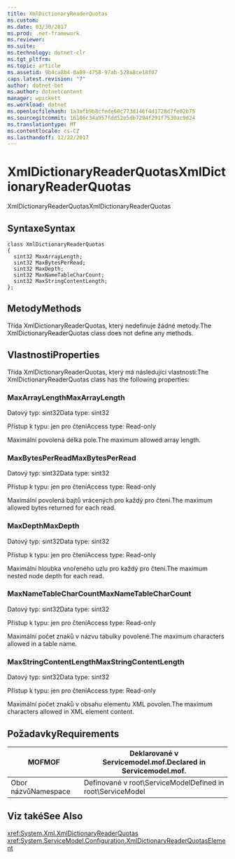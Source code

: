 ```yaml
---
title: XmlDictionaryReaderQuotas
ms.custom: 
ms.date: 03/30/2017
ms.prod: .net-framework
ms.reviewer: 
ms.suite: 
ms.technology: dotnet-clr
ms.tgt_pltfrm: 
ms.topic: article
ms.assetid: 9b4ca8b4-0a89-4758-97ab-528a8ce18f07
caps.latest.revision: "7"
author: dotnet-bot
ms.author: dotnetcontent
manager: wpickett
ms.workload: dotnet
ms.openlocfilehash: 1a3afb9b8cfede60c773d146f4d1728d7fe02b75
ms.sourcegitcommit: 16186c34a957fdd52e5db7294f291f7530ac9d24
ms.translationtype: MT
ms.contentlocale: cs-CZ
ms.lasthandoff: 12/22/2017
---
```

# <a name="xmldictionaryreaderquotas"></a><span data-ttu-id="f5821-102">XmlDictionaryReaderQuotas</span><span class="sxs-lookup"><span data-stu-id="f5821-102">XmlDictionaryReaderQuotas</span></span>
<span data-ttu-id="f5821-103">XmlDictionaryReaderQuotas</span><span class="sxs-lookup"><span data-stu-id="f5821-103">XmlDictionaryReaderQuotas</span></span>  
  
## <a name="syntax"></a><span data-ttu-id="f5821-104">Syntaxe</span><span class="sxs-lookup"><span data-stu-id="f5821-104">Syntax</span></span>  
  
```  
class XmlDictionaryReaderQuotas  
{  
  sint32 MaxArrayLength;  
  sint32 MaxBytesPerRead;  
  sint32 MaxDepth;  
  sint32 MaxNameTableCharCount;  
  sint32 MaxStringContentLength;  
};  
```  
  
## <a name="methods"></a><span data-ttu-id="f5821-105">Metody</span><span class="sxs-lookup"><span data-stu-id="f5821-105">Methods</span></span>  
 <span data-ttu-id="f5821-106">Třída XmlDictionaryReaderQuotas, který nedefinuje žádné metody.</span><span class="sxs-lookup"><span data-stu-id="f5821-106">The XmlDictionaryReaderQuotas class does not define any methods.</span></span>  
  
## <a name="properties"></a><span data-ttu-id="f5821-107">Vlastnosti</span><span class="sxs-lookup"><span data-stu-id="f5821-107">Properties</span></span>  
 <span data-ttu-id="f5821-108">Třída XmlDictionaryReaderQuotas, který má následující vlastnosti:</span><span class="sxs-lookup"><span data-stu-id="f5821-108">The XmlDictionaryReaderQuotas class has the following properties:</span></span>  
  
### <a name="maxarraylength"></a><span data-ttu-id="f5821-109">MaxArrayLength</span><span class="sxs-lookup"><span data-stu-id="f5821-109">MaxArrayLength</span></span>  
 <span data-ttu-id="f5821-110">Datový typ: sint32</span><span class="sxs-lookup"><span data-stu-id="f5821-110">Data type: sint32</span></span>  
  
 <span data-ttu-id="f5821-111">Přístup k typu: jen pro čtení</span><span class="sxs-lookup"><span data-stu-id="f5821-111">Access type: Read-only</span></span>  
  
 <span data-ttu-id="f5821-112">Maximální povolená délka pole.</span><span class="sxs-lookup"><span data-stu-id="f5821-112">The maximum allowed array length.</span></span>  
  
### <a name="maxbytesperread"></a><span data-ttu-id="f5821-113">MaxBytesPerRead</span><span class="sxs-lookup"><span data-stu-id="f5821-113">MaxBytesPerRead</span></span>  
 <span data-ttu-id="f5821-114">Datový typ: sint32</span><span class="sxs-lookup"><span data-stu-id="f5821-114">Data type: sint32</span></span>  
  
 <span data-ttu-id="f5821-115">Přístup k typu: jen pro čtení</span><span class="sxs-lookup"><span data-stu-id="f5821-115">Access type: Read-only</span></span>  
  
 <span data-ttu-id="f5821-116">Maximální povolená bajtů vrácených pro každý pro čtení.</span><span class="sxs-lookup"><span data-stu-id="f5821-116">The maximum allowed bytes returned for each read.</span></span>  
  
### <a name="maxdepth"></a><span data-ttu-id="f5821-117">MaxDepth</span><span class="sxs-lookup"><span data-stu-id="f5821-117">MaxDepth</span></span>  
 <span data-ttu-id="f5821-118">Datový typ: sint32</span><span class="sxs-lookup"><span data-stu-id="f5821-118">Data type: sint32</span></span>  
  
 <span data-ttu-id="f5821-119">Přístup k typu: jen pro čtení</span><span class="sxs-lookup"><span data-stu-id="f5821-119">Access type: Read-only</span></span>  
  
 <span data-ttu-id="f5821-120">Maximální hloubka vnořeného uzlu pro každý pro čtení.</span><span class="sxs-lookup"><span data-stu-id="f5821-120">The maximum nested node depth for each read.</span></span>  
  
### <a name="maxnametablecharcount"></a><span data-ttu-id="f5821-121">MaxNameTableCharCount</span><span class="sxs-lookup"><span data-stu-id="f5821-121">MaxNameTableCharCount</span></span>  
 <span data-ttu-id="f5821-122">Datový typ: sint32</span><span class="sxs-lookup"><span data-stu-id="f5821-122">Data type: sint32</span></span>  
  
 <span data-ttu-id="f5821-123">Přístup k typu: jen pro čtení</span><span class="sxs-lookup"><span data-stu-id="f5821-123">Access type: Read-only</span></span>  
  
 <span data-ttu-id="f5821-124">Maximální počet znaků v názvu tabulky povolené.</span><span class="sxs-lookup"><span data-stu-id="f5821-124">The maximum characters allowed in a table name.</span></span>  
  
### <a name="maxstringcontentlength"></a><span data-ttu-id="f5821-125">MaxStringContentLength</span><span class="sxs-lookup"><span data-stu-id="f5821-125">MaxStringContentLength</span></span>  
 <span data-ttu-id="f5821-126">Datový typ: sint32</span><span class="sxs-lookup"><span data-stu-id="f5821-126">Data type: sint32</span></span>  
  
 <span data-ttu-id="f5821-127">Přístup k typu: jen pro čtení</span><span class="sxs-lookup"><span data-stu-id="f5821-127">Access type: Read-only</span></span>  
  
 <span data-ttu-id="f5821-128">Maximální počet znaků v obsahu elementu XML povolen.</span><span class="sxs-lookup"><span data-stu-id="f5821-128">The maximum characters allowed in XML element content.</span></span>  
  
## <a name="requirements"></a><span data-ttu-id="f5821-129">Požadavky</span><span class="sxs-lookup"><span data-stu-id="f5821-129">Requirements</span></span>  
  
|<span data-ttu-id="f5821-130">MOF</span><span class="sxs-lookup"><span data-stu-id="f5821-130">MOF</span></span>|<span data-ttu-id="f5821-131">Deklarované v Servicemodel.mof.</span><span class="sxs-lookup"><span data-stu-id="f5821-131">Declared in Servicemodel.mof.</span></span>|  
|---------|-----------------------------------|  
|<span data-ttu-id="f5821-132">Obor názvů</span><span class="sxs-lookup"><span data-stu-id="f5821-132">Namespace</span></span>|<span data-ttu-id="f5821-133">Definované v root\ServiceModel</span><span class="sxs-lookup"><span data-stu-id="f5821-133">Defined in root\ServiceModel</span></span>|  
  
## <a name="see-also"></a><span data-ttu-id="f5821-134">Viz také</span><span class="sxs-lookup"><span data-stu-id="f5821-134">See Also</span></span>  
 <xref:System.Xml.XmlDictionaryReaderQuotas>  
 <xref:System.ServiceModel.Configuration.XmlDictionaryReaderQuotasElement>
